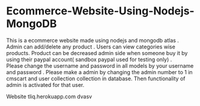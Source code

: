# Ecommerce-Website-Using-Nodejs-MongoDB
This is a ecommerce website made using nodejs and mongodb atlas . Admin can add/delete any product .
Users can view categories wise products.
Product can be decreased admin side when someone buy it by using their paypal account( sandbox paypal used for testing only) .   
Please change the username and password in all models by your username and password . 
Please make a admin by changing the admin number to 1 in cmscart and user collection collection in database. Then functionality of admin is activated for that user.


Website 
tliq.herokuapp.com
dvasv